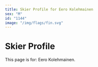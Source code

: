 ```yaml
---
title: Skier Profile for Eero Kolehmainen
sex: "M"
id: "1144"
image: "/img/flags/fin.svg" 
---
```


# Skier Profile

This page is for: Eero Kolehmainen.
    